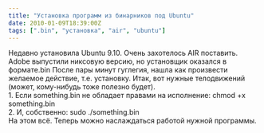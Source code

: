 ```yaml
---
title: "Установка программ из бинарников под Ubuntu"
date: 2010-01-09T18:39:00Z
tags: [".bin", "установка", "air", "ubuntu"]
---
```


Недавно установила Ubuntu 9.10. Очень захотелось AIR поставить. Adobe выпустили никсовую версию, но установщик оказался в формате.bin После пары минут гуглегия, нашла как произвести желаемое действие, т.е. установку. Итак, вот нужные телодвижений (может, кому-нибудь тоже полезно будет).  
	1.	Если something.bin не обладает правами на исполнение: chmod +x something.bin  
	2.	И, собственно: sudo ./something.bin  
На этом всё. Теперь можно наслаждаться работой нужной программы.  
